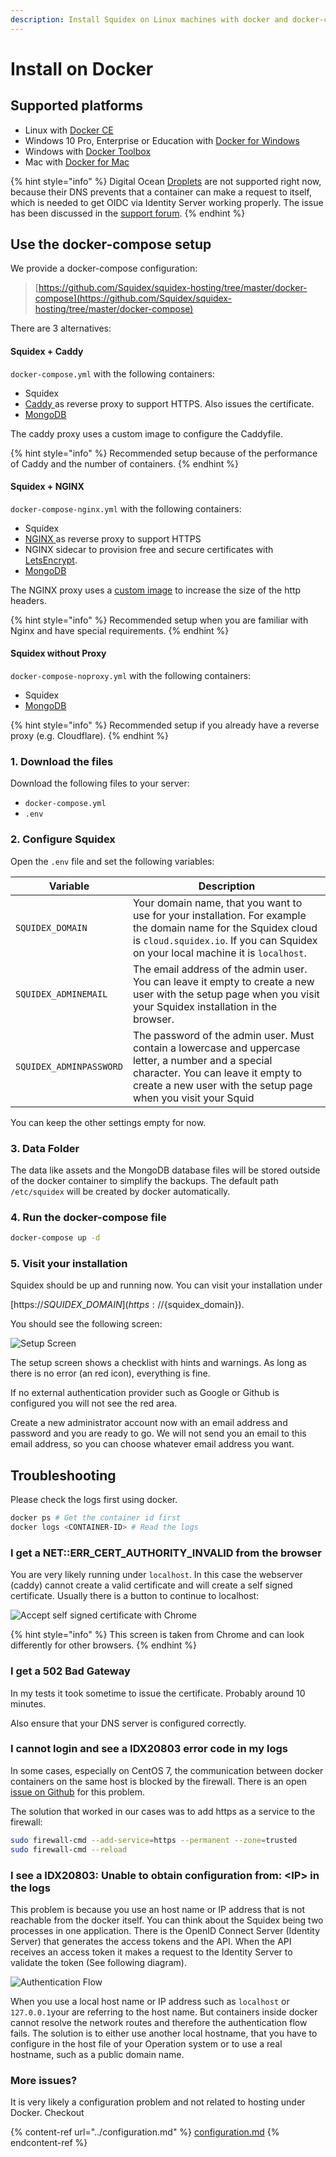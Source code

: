```yaml
---
description: Install Squidex on Linux machines with docker and docker-compose.
---
```


# Install on Docker

## Supported platforms

* Linux with [Docker CE](https://docs.docker.com/install/linux/docker-ce/centos/)
* Windows 10 Pro, Enterprise or Education with [Docker for Windows](https://docs.docker.com/docker-for-windows/install/)
* Windows with [Docker Toolbox](https://docs.docker.com/toolbox/toolbox\_install\_windows/)
* Mac with [Docker for Mac](https://docs.docker.com/docker-for-mac/)

{% hint style="info" %}
Digital Ocean [Droplets](https://www.digitalocean.com/products/droplets) are not supported right now, because their DNS prevents that a container can make a request to itself, which is needed to get OIDC via Identity Server working properly. The issue has been discussed in the [support forum](https://support.squidex.io/t/non-standard-port-installation/1262).
{% endhint %}

## Use the docker-compose setup

We provide a docker-compose configuration:

> [https://github.com/Squidex/squidex-hosting/tree/master/docker-compose](https://github.com/Squidex/squidex-hosting/tree/master/docker-compose)

There are 3 alternatives:

#### Squidex + Caddy

`docker-compose.yml` with the following containers:

* Squidex
* [Caddy ](https://caddyserver.com)as reverse proxy to support HTTPS. Also issues the certificate.
* [MongoDB](https://www.mongodb.com/de)

The caddy proxy uses a custom image to configure the Caddyfile.

{% hint style="info" %}
Recommended setup because of the performance of Caddy and the number of containers.
{% endhint %}

#### Squidex + NGINX

`docker-compose-nginx.yml` with the following containers:

* Squidex
* [NGINX ](https://www.nginx.com)as reverse proxy to support HTTPS
* NGINX sidecar to provision free and secure certificates with [LetsEncrypt](https://letsencrypt.org/de/).
* [MongoDB](https://www.mongodb.com/de)

The NGINX proxy uses a [custom image](https://github.com/Squidex/squidex-hosting/blob/master/docker-compose/proxy-nginx/Dockerfile) to increase the size of the http headers.

{% hint style="info" %}
Recommended setup when you are familiar with Nginx and have special requirements.
{% endhint %}

#### Squidex without Proxy

`docker-compose-noproxy.yml` with the following containers:

* Squidex
* [MongoDB](https://www.mongodb.com/de)

{% hint style="info" %}
Recommended setup if you already have a reverse proxy (e.g. Cloudflare).
{% endhint %}

### 1. Download the files

Download the following files to your server:

* `docker-compose.yml`
* `.env`

### 2. Configure Squidex

Open the `.env` file and set the following variables:

| Variable                | Description                                                                                                                                                                                                |
| ----------------------- | ---------------------------------------------------------------------------------------------------------------------------------------------------------------------------------------------------------- |
| `SQUIDEX_DOMAIN`        | Your domain name, that you want to use for your installation. For example the domain name for the Squidex cloud is `cloud.squidex.io`. If you can Squidex on your local machine it is `localhost`.         |
| `SQUIDEX_ADMINEMAIL`    | The email address of the admin user. You can leave it empty to create a new user with the setup page when you visit your Squidex installation in the browser.                                              |
| `SQUIDEX_ADMINPASSWORD` | The password of the admin user. Must contain a lowercase and uppercase letter, a number and a special character. You can leave it empty to create a new user with the setup page when you visit your Squid |

You can keep the other settings empty for now.

### 3. Data Folder

The data like assets and the MongoDB database files will be stored outside of the docker container to simplify the backups. The default path `/etc/squidex` will be created by docker automatically.

### 4. Run the docker-compose file

```bash
docker-compose up -d
```

### 5. Visit your installation

Squidex should be up and running now. You can visit your installation under

[https://${SQUIDEX\_DOMAIN}](https://${squidex\_domain}).

You should see the following screen:

![Setup Screen](<../../../.gitbook/assets/image (76) (1) (1) (1).png>)

The setup screen shows a checklist with hints and warnings. As long as there is no error (an red icon), everything is fine.

If no external authentication provider such as Google or Github is configured you will not see the red area.

Create a new administrator account now with an email address and password and you are ready to go. We will not send you an email to this email address, so you can choose whatever email address you want.

## Troubleshooting

Please check the logs first using docker.

```bash
docker ps # Get the container id first
docker logs <CONTAINER-ID> # Read the logs
```

### I get a NET::ERR\_CERT\_AUTHORITY\_INVALID from the browser

You are very likely running under `localhost`. In this case the webserver (caddy) cannot create a valid certificate and will create a self signed certificate. Usually there is a button to continue to localhost:

![Accept self signed certificate with Chrome](<../../../.gitbook/assets/image (73).png>)

{% hint style="info" %}
This screen is taken from Chrome and can look differently for other browsers.
{% endhint %}

### I get a 502 Bad Gateway

In my tests it took sometime to issue the certificate. Probably around 10 minutes.

Also ensure that your DNS server is configured correctly.

### I cannot login and see a IDX20803 error code in my logs

In some cases, especially on CentOS 7, the communication between docker containers on the same host is blocked by the firewall. There is an open [issue on Github](https://github.com/moby/moby/issues/32138) for this problem.

The solution that worked in our cases was to add https as a service to the firewall:

```bash
sudo firewall-cmd --add-service=https --permanent --zone=trusted
sudo firewall-cmd --reload
```

### I see a IDX20803: Unable to obtain configuration from: \<IP> in the logs

This problem is because you use an host name or IP address that is not reachable from the docker itself. You can think about the Squidex being two processes in one application. There is the OpenID Connect Server (Identity Server) that generates the access tokens and the API. When the API receives an access token it makes a request to the Identity Server to validate the token (See following diagram).

![Authentication Flow](<../../../.gitbook/assets/Untitled presentation.png>)

When you use a local host name or IP address such as `localhost` or `127.0.0.1`your are referring to the host name. But containers inside docker cannot resolve the network routes and therefore the authentication flow fails. The solution is to either use another local hostname, that you have to configure in the host file of your Operation system or to use a real hostname, such as a public domain name.

### More issues?

It is very likely a configuration problem and not related to hosting under Docker. Checkout

{% content-ref url="../configuration.md" %}
[configuration.md](../configuration.md)
{% endcontent-ref %}
